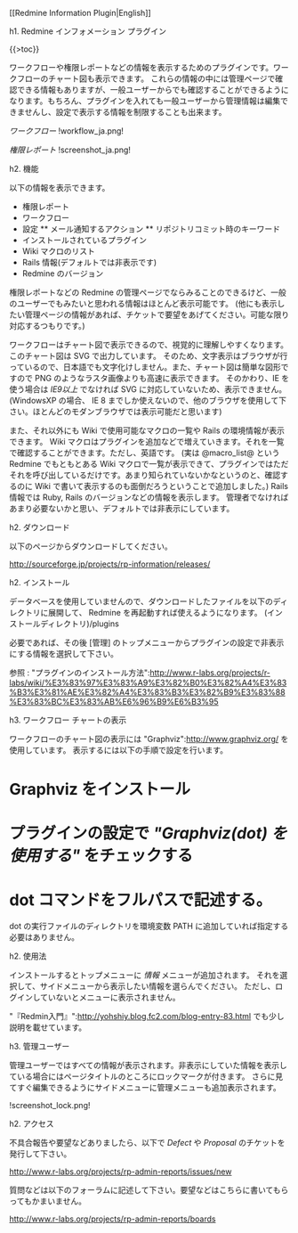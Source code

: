 [[Redmine Information Plugin|English]]

h1. Redmine インフォメーション プラグイン

{{>toc}}

ワークフローや権限レポートなどの情報を表示するためのプラグインです。ワークフローのチャート図も表示できます。
これらの情報の中には管理ページで確認できる情報もありますが、一般ユーザーからでも確認することができるようになります。もちろん、プラグインを入れても一般ユーザーから管理情報は編集できませんし、設定で表示する情報を制限することも出来ます。


*ワークフロー*
!workflow_ja.png!

*権限レポート*
!screenshot_ja.png!


h2. 機能

以下の情報を表示できます。

* 権限レポート
* ワークフロー
* 設定
** メール通知するアクション
** リポジトリコミット時のキーワード
* インストールされているプラグイン
* Wiki マクロのリスト
* Rails 情報(デフォルトでは非表示です)
* Redmine のバージョン

権限レポートなどの Redmine の管理ページでならみることのできるけど、一般のユーザーでもみたいと思われる情報はほとんど表示可能です。
(他にも表示したい管理ページの情報があれば、チケットで要望をあげてください。可能な限り対応するつもりです。)

ワークフローはチャート図で表示できるので、視覚的に理解しやすくなります。
このチャート図は SVG で出力しています。 そのため、文字表示はブラウザが行っているので、日本語でも文字化けしません。また、チャート図は簡単な図形ですので PNG のようなラスタ画像よりも高速に表示できます。
そのかわり、IE を使う場合は *IE9以上* でなければ SVG に対応していないため、表示できません。
(WindowsXP の場合、 IE 8 までしか使えないので、他のブラウザを使用して下さい。ほとんどのモダンブラウザでは表示可能だと思います)

また、それ以外にも Wiki で使用可能なマクロの一覧や Rails の環境情報が表示できます。
Wiki マクロはプラグインを追加などで増えていきます。それを一覧で確認することができます。ただし、英語です。
(実は @macro_list@ という Redmine でもともとある Wiki マクロで一覧が表示できて、プラグインではただそれを呼び出しているだけです。あまり知られていないかなというのと、確認するのに Wiki で書いて表示するのも面倒だろうということで追加しました。)
Rails 情報では Ruby, Rails のバージョンなどの情報を表示します。
管理者でなければあまり必要ないかと思い、デフォルトでは非表示にしています。



h2. ダウンロード

以下のページからダウンロードしてください。

http://sourceforge.jp/projects/rp-information/releases/


h2. インストール

データベースを使用していませんので、ダウンロードしたファイルを以下のディレクトリに展開して、
Redmine を再起動すれば使えるようになります。
  (インストールディレクトリ)/plugins

必要であれば、その後 [管理] のトップメニューからプラグインの設定で非表示にする情報を選択して下さい。

参照 : "プラグインのインストール方法":http://www.r-labs.org/projects/r-labs/wiki/%E3%83%97%E3%83%A9%E3%82%B0%E3%82%A4%E3%83%B3%E3%81%AE%E3%82%A4%E3%83%B3%E3%82%B9%E3%83%88%E3%83%BC%E3%83%AB%E6%96%B9%E6%B3%95


h3. ワークフロー チャートの表示

ワークフローのチャート図の表示には "Graphviz":http://www.graphviz.org/ を使用しています。
表示するには以下の手順で設定を行います。

# Graphviz をインストール
# プラグインの設定で *"Graphviz(dot) を使用する"* をチェックする
# dot コマンドをフルパスで記述する。
dot の実行ファイルのディレクトリを環境変数 PATH に追加していれば指定する必要はありません。


h2. 使用法

インストールするとトップメニューに *情報* メニューが追加されます。
それを選択して、サイドメニューから表示したい情報を選らんでください。
ただし、ログインしていないとメニューに表示されません。

"『Redmin入門』":http://yohshiy.blog.fc2.com/blog-entry-83.html でも少し説明を載せています。


h3. 管理ユーザー

管理ユーザーではすべての情報が表示されます。非表示にしていた情報を表示している場合にはページタイトルのところにロックマークが付きます。
さらに見てすぐ編集できるようにサイドメニューに管理メニューも追加表示されます。

!screenshot_lock.png!


h2. アクセス

不具合報告や要望などありましたら、以下で *Defect* や *Proposal* のチケットを発行して下さい。

http://www.r-labs.org/projects/rp-admin-reports/issues/new


質問などは以下のフォーラムに記述して下さい。要望などはこちらに書いてもらってもかまいません。

http://www.r-labs.org/projects/rp-admin-reports/boards
